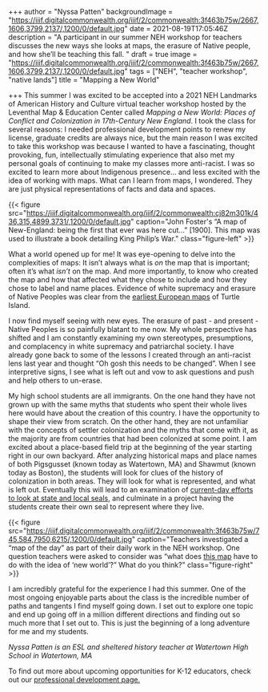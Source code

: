 +++
author = "Nyssa Patten"
backgroundImage = "https://iiif.digitalcommonwealth.org/iiif/2/commonwealth:3f463b75w/2667,1606,3799,2137/,1200/0/default.jpg"
date = 2021-08-19T17:05:46Z
description = "A participant in our summer NEH workshop for teachers discusses the new ways she looks at maps, the erasure of Native people, and how she’ll be teaching this fall. "
draft = true
image = "https://iiif.digitalcommonwealth.org/iiif/2/commonwealth:3f463b75w/2667,1606,3799,2137/,1200/0/default.jpg"
tags = ["NEH", "teacher workshop", "native lands"]
title = "Mapping a New World"

+++
This summer I was excited to be accepted into a 2021 NEH Landmarks of American History and Culture virtual teacher workshop hosted by the Leventhal Map & Education Center called _Mapping a New World: Places of Conflict and Colonization in 17th-Century New England_. I took the class for several reasons: I needed professional development points to renew my license, graduate credits are always nice, but the main reason I was excited to take this workshop was because I wanted to have a fascinating, thought provoking, fun, intellectually stimulating experience that also met my personal goals of continuing to make my classes more anti-racist. I was so excited to learn more about Indigenous presence… and less excited with the idea of working with maps. What can I learn from maps, I wondered. They are just physical representations of facts and data and spaces.

{{< figure src="https://iiif.digitalcommonwealth.org/iiif/2/commonwealth:cj82m301k/436,315,4899,3731/,1200/0/default.jpg" caption="John Foster's “A map of New-England: being the first that ever was here cut...” \[1900\]. This map was used to illustrate a book detailing King Philip’s War⁠." class="figure-left" >}}

What a world opened up for me! It was eye-opening to delve into the complexities of maps: It isn’t always what is _on_ the map that is important; often it’s what _isn’t_ on the map. And more importantly, to know who created the map and how that affected what they chose to include and how they chose to label and name places. Evidence of white supremacy and erasure of Native Peoples was clear from the [earliest European maps](https://collections.leventhalmap.org/search/commonwealth:cj82m3009) of Turtle Island.

I now find myself seeing with new eyes. The erasure of past - and present - Native Peoples is so painfully blatant to me now. My whole perspective has shifted and I am constantly examining my own stereotypes, presumptions, and complacency in white supremacy and patriarchal society. I have already gone back to some of the lessons I created through an anti-racist lens last year and thought “Oh gosh this needs to be changed”. When I see interpretive signs, I see what is left out and vow to ask questions and push and help others to un-erase.

My high school students are all immigrants. On the one hand they have not grown up with the same myths that students who spent their whole lives here would have about the creation of this country. I have the opportunity to shape their view from scratch. On the other hand, they are not unfamiliar with the concepts of settler colonization and the myths that come with it, as the majority are from countries that had been colonized at some point. I am excited about a place-based field trip at the beginning of the year starting right in our own backyard. After analyzing historical maps and place names of both Pigsgusset (known today as Watertown, MA) and Shawmut (known today as Boston), the students will look for clues of the history of colonization in both areas. They will look for what is represented, and what is left out. Eventually this will lead to an examination of [current-day efforts to look at state and local seals](https://www.wbur.org/news/2020/07/28/mass-senate-wants-new-state-seal), and culminate in a project having the students create their own seal to represent where they live.

{{< figure src="https://iiif.digitalcommonwealth.org/iiif/2/commonwealth:3f463b75w/745,584,7950,6215/,1200/0/default.jpg" caption="Teachers investigated a “map of the day” as part of their daily work in the NEH workshop. One question teachers were asked to consider was “what does [this map](https://collections.leventhalmap.org/search/commonwealth:3f462s680) have to do with the idea of ‘new world’?” What do you think?" class="figure-right" >}}

I am incredibly grateful for the experience I had this summer. One of the most ongoing enjoyable parts about the class is the incredible number of paths and tangents I find myself going down. I set out to explore one topic and end up going off in a million different directions and finding out so much more that I set out to. This is just the beginning of a long adventure for me and my students.

_Nyssa Patten is an ESL and sheltered history teacher at Watertown High School in Watertown, MA_

To find out more about upcoming opportunities for K-12 educators, check out our [professional development page.](https://www.leventhalmap.org/education/k12/professional-development/)